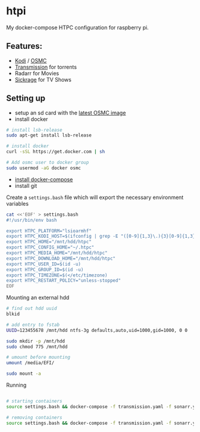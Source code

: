 # htpi
My docker-compose HTPC configuration for raspberry pi.


## Features:

* [Kodi](https://kodi.tv/) / [OSMC](https://osmc.tv/)
* [Transmission](https://transmissionbt.com/) for torrents
* Radarr for Movies
* [Sickrage](https://sickrage.github.io/) for TV Shows


## Setting up

* setup an sd card with the [latest OSMC image](https://osmc.tv/download/)
* install docker 

```bash
# install lsb-release
sudo apt-get install lsb-release

# install docker
curl -sSL https://get.docker.com | sh

# Add osmc user to docker group
sudo usermod -aG docker osmc
```

* [install docker-compose](https://github.com/hypriot/arm-compose#installation)
* install git


Create a `settings.bash` file which will export the necessary environment variables

```bash
cat <<'EOF' > settings.bash
#!/usr/bin/env bash

export HTPC_PLATFORM="lsioarmhf"
export HTPC_KODI_HOST=$(ifconfig | grep -E "([0-9]{1,3}\.){3}[0-9]{1,3}" | grep -v 127.0.0.1 | awk '{ print $2 }' | cut -f2 -d: | head -n1)
export HTPC_HOME="/mnt/hdd/htpc"
export HTPC_CONFIG_HOME="~/.htpc"
export HTPC_MEDIA_HOME="/mnt/hdd/htpc"
export HTPC_DOWNLOAD_HOME="/mnt/hdd/htpc"
export HTPC_USER_ID=$(id -u)
export HTPC_GROUP_ID=$(id -u)
export HTPC_TIMEZONE=$(</etc/timezone)
export HTPC_RESTART_POLICY="unless-stopped"
EOF
```

Mounting an external hdd

```bash
# find out hdd uuid
blkid

# add entry to fstab
UUID=123455678 /mnt/hdd ntfs-3g defaults,auto,uid=1000,gid=1000, 0 0

sudo mkdir -p /mnt/hdd
sudo chmod 775 /mnt/hdd

# umount before mounting
umount /media/EFI/

sudo mount -a
```

Running

```bash

# starting containers
source settings.bash && docker-compose -f transmission.yaml -f sonarr.yaml -f radarr.yaml up -d

# removing containers
source settings.bash && docker-compose -f transmission.yaml -f sonarr.yaml -f radarr.yaml down


```